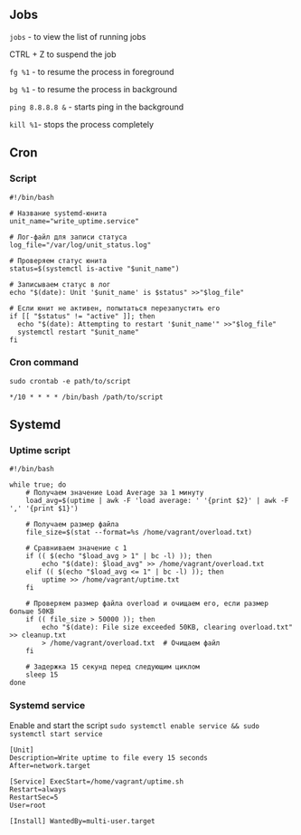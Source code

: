 ## Jobs
`jobs` - to view the list of running jobs

CTRL + Z to suspend the job

`fg %1` - to resume the process in foreground

`bg %1` - to resume the process in background

`ping 8.8.8.8 &` - starts ping in the background

`kill %1`- stops the process completely

## Cron

### Script
```
#!/bin/bash

# Название systemd-юнита
unit_name="write_uptime.service"

# Лог-файл для записи статуса
log_file="/var/log/unit_status.log"

# Проверяем статус юнита
status=$(systemctl is-active "$unit_name")

# Записываем статус в лог
echo "$(date): Unit '$unit_name' is $status" >>"$log_file"

# Если юнит не активен, попытаться перезапустить его
if [[ "$status" != "active" ]]; then
  echo "$(date): Attempting to restart '$unit_name'" >>"$log_file"
  systemctl restart "$unit_name"
fi
```

### Cron command
```
sudo crontab -e path/to/script

*/10 * * * * /bin/bash /path/to/script
```

## Systemd
### Uptime script
```
#!/bin/bash

while true; do
    # Получаем значение Load Average за 1 минуту
    load_avg=$(uptime | awk -F 'load average: ' '{print $2}' | awk -F ',' '{print $1}')
    
    # Получаем размер файла
    file_size=$(stat --format=%s /home/vagrant/overload.txt)

    # Сравниваем значение с 1
    if (( $(echo "$load_avg > 1" | bc -l) )); then
        echo "$(date): $load_avg" >> /home/vagrant/overload.txt
    elif (( $(echo "$load_avg <= 1" | bc -l) )); then
        uptime >> /home/vagrant/uptime.txt
    fi

    # Проверяем размер файла overload и очищаем его, если размер больше 50KB
    if (( file_size > 50000 )); then
        echo "$(date): File size exceeded 50KB, clearing overload.txt" >> cleanup.txt
        > /home/vagrant/overload.txt  # Очищаем файл
    fi

    # Задержка 15 секунд перед следующим циклом
    sleep 15
done
```

### Systemd service

Enable and start the script `sudo systemctl enable service && sudo systemctl start service`

```
[Unit] 
Description=Write uptime to file every 15 seconds 
After=network.target 

[Service] ExecStart=/home/vagrant/uptime.sh 
Restart=always 
RestartSec=5 
User=root 

[Install] WantedBy=multi-user.target
```
